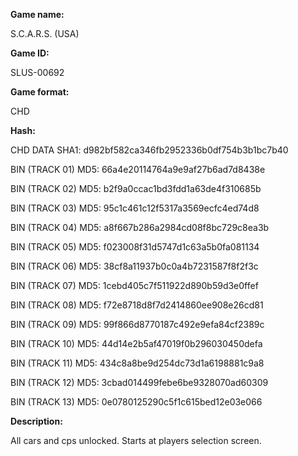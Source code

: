 **Game name:**

S.C.A.R.S. (USA)

**Game ID:**

SLUS-00692

**Game format:**

CHD

**Hash:**

CHD DATA SHA1: d982bf582ca346fb2952336b0df754b3b1bc7b40

BIN (TRACK 01) MD5: 66a4e20114764a9e9af27b6ad7d8438e

BIN (TRACK 02) MD5: b2f9a0ccac1bd3fdd1a63de4f310685b

BIN (TRACK 03) MD5: 95c1c461c12f5317a3569ecfc4ed74d8

BIN (TRACK 04) MD5: a8f667b286a2984cd08f8bc729c8ea3b

BIN (TRACK 05) MD5: f023008f31d5747d1c63a5b0fa081134

BIN (TRACK 06) MD5: 38cf8a11937b0c0a4b7231587f8f2f3c

BIN (TRACK 07) MD5: 1cebd405c7f511922d890b59d3e0ffef

BIN (TRACK 08) MD5: f72e8718d8f7d2414860ee908e26cd81

BIN (TRACK 09) MD5: 99f866d8770187c492e9efa84cf2389c

BIN (TRACK 10) MD5: 44d14e2b5af47019f0b296030450defa

BIN (TRACK 11) MD5: 434c8a8be9d254dc73d1a6198881c9a8

BIN (TRACK 12) MD5: 3cbad014499febe6be9328070ad60309

BIN (TRACK 13) MD5: 0e0780125290c5f1c615bed12e03e066

**Description:**

All cars and cps unlocked. Starts at players selection screen.